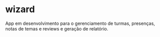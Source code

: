 # wizard

App em desenvolvimento para o gerenciamento de turmas, presenças, notas de temas e reviews e geração de relatório.
